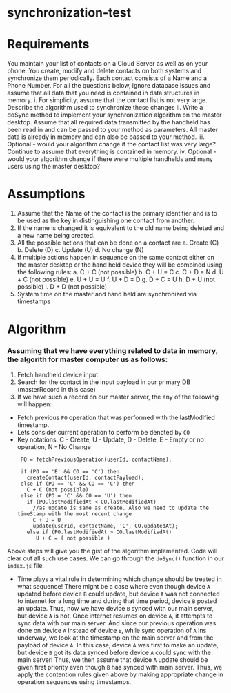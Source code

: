 # synchronization-test

# Requirements

You maintain your list of contacts on a Cloud Server as well as on your phone.
You create, modify and delete contacts on both systems and synchronize them
periodically.
Each contact consists of a Name and a Phone Number.
For all the questions below, ignore database issues and assume that all data that you
need is contained in data structures in memory.
i. For simplicity, assume that the contact list is not very large. Describe the
algorithm used to synchronize these changes
ii. Write a doSync method to implement your synchronization algorithm on the
master desktop. Assume that all required data transmitted by the handheld
has been read in and can be passed to your method as parameters. All
master data is already in memory and can also be passed to your method.
iii. Optional - would your algorithm change if the contact list was very large?
Continue to assume that everything is contained in memory.
iv. Optional - would your algorithm change if there were multiple handhelds and
many users using the master desktop?

# Assumptions

1. Assume that the Name of the contact is the primary identifier and is to be
used as the key in distinguishing one contact from another.
2. If the name is changed it is equivalent to the old name being deleted and a
new name being created.
3. All the possible actions that can be done on a contact are
a. Create (C)
b. Delete (D)
c. Update (U)
d. No change (N)
4. If multiple actions happen in sequence on the same contact either on the
master desktop or the hand held device they will be combined using the
following rules:
a. C + C (not possible)
b. C + U = C
c. C + D = N
d. U + C (not possible)
e. U + U = U
f. U + D = D
g. D + C = U
h. D + U (not possible)
i. D + D (not possible)
5. System time on the master and hand held are synchronized via timestamps

# Algorithm

### Assuming that we have everything related to data in memory, the algorith for master computer us as follows:

1. Fetch handheld device input.
2. Search for the contact in the input payload in our primary DB (masterRecord in this case)
3. If we have such a record on our master server, the any of the following will happen:
  - Fetch previous `PO` operation that was performed with the lastModified timestamp.
  - Lets consider current operation to perform be denoted by `CO`
  - Key notations: C - Create, U - Update, D - Delete, E - Empty or no operation, N - No Change
     ```
      PO = fetchPreviousOperation(userId, contactName);

      if (PO == 'E' && CO == 'C') then
        createContact(userId, contactPayload);
      else if (PO == 'C' && CO == 'C') then
        C + C (not possible)
      else if (PO = 'C' && CO == 'U') then
        if (PO.lastModifiedAt < CO.lastModifiedAt)
          //as update is same as create. Also we need to update the timeStamp with the most recent change
          C + U = U
          update(userId, contactName, 'C', CO.updatedAt); 
        else if (PO.lastModifiedAt > CO.lastModifiedAt)
           U + C = ( not possible )
     ```
Above steps will give you the gist of the algorithm implemented. Code will clear out all such use cases.
We can go through the `doSync()` function in our `index.js` file.

- Time plays a vital role in determining which change should be treated in what sequence! There might be a case where even though device `A` updated before device `B` could update, but device `A` was not connected to internet for a long time and during that time period, device `B` posted an update. Thus, now we have device `B` synced with our main server, but device `A` is not. Once internet resumes on device `A`, it attempts to sync data with our main server. And since our previous operation was done on device `A` instead of device `B`, while sync operation of `A` ins underway, we look at the timestamp on the main server and from the payload of device `A`. In this case, device `A` was first to make an update, but device `B` got its data synced before device `A` could sync with the main server! Thus, we then assume that device `A` update should be given first priority even though `B` has synced with main server. Thus, we apply the contention rules given above by making appropriate change in operation sequences using timestamps.

